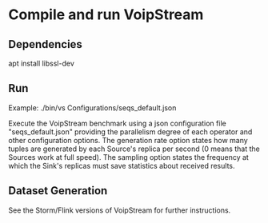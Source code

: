 # Compile and run VoipStream

## Dependencies
apt install libssl-dev

## Run

Example: ./bin/vs Configurations/seqs_default.json

Execute the VoipStream benchmark using a json configuration file "seqs_default.json" providing the parallelism degree of each operator and other configuration options. The generation rate option states how many tuples are generated by each Source's replica per second (0 means that the Sources work at full speed). The sampling option states the frequency at which the Sink's replicas must save statistics about received results.

## Dataset Generation
See the Storm/Flink versions of VoipStream for further instructions.
